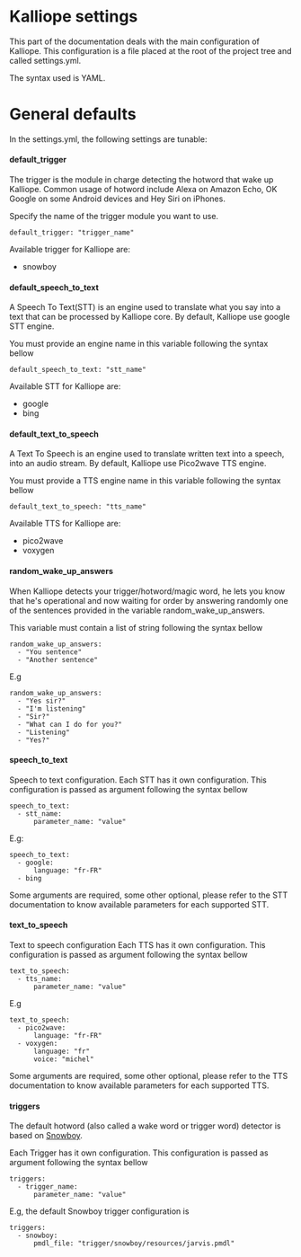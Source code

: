 # Kalliope settings

This part of the documentation deals with the main configuration of Kalliope. 
This configuration is a file placed at the root of the project tree and called settings.yml.

The syntax used is YAML.

# General defaults

In the settings.yml, the following settings are tunable:

#### default_trigger

The trigger is the module in charge detecting the hotword that wake up Kalliope.
Common usage of hotword include Alexa on Amazon Echo, OK Google on some Android devices and Hey Siri on iPhones.

Specify the name of the trigger module you want to use.
```
default_trigger: "trigger_name"
```

Available trigger for Kalliope are:
- snowboy

#### default_speech_to_text

A Speech To Text(STT) is an engine used to translate what you say into a text that can be processed by Kalliope core. 
By default, Kalliope use google STT engine.

You must provide an engine name in this variable following the syntax bellow
```
default_speech_to_text: "stt_name"
```

Available STT for Kalliope are:
- google
- bing

#### default_text_to_speech
A Text To Speech is an engine used to translate written text into a speech, into an audio stream.
By default, Kalliope use Pico2wave TTS engine.

You must provide a TTS engine name in this variable following the syntax bellow
```
default_text_to_speech: "tts_name"
```

Available TTS for Kalliope are:
- pico2wave
- voxygen

#### random_wake_up_answers
When Kalliope detects your trigger/hotword/magic word, he lets you know that he's operational and now waiting for order by answering randomly 
one of the sentences provided in the variable random_wake_up_answers.

This variable must contain a list of string following the syntax bellow
```
random_wake_up_answers:
  - "You sentence"
  - "Another sentence"
```

E.g
```
random_wake_up_answers:
  - "Yes sir?"
  - "I'm listening"
  - "Sir?"
  - "What can I do for you?"
  - "Listening"
  - "Yes?"
```

#### speech_to_text
Speech to text configuration.
Each STT has it own configuration. This configuration is passed as argument following the syntax bellow
```
speech_to_text:
  - stt_name:
      parameter_name: "value"
```      

E.g:
```
speech_to_text:
  - google:
      language: "fr-FR"
  - bing
```

Some arguments are required, some other optional, please refer to the STT documentation to know available parameters for each supported STT.


#### text_to_speech
Text to speech configuration
Each TTS has it own configuration. This configuration is passed as argument following the syntax bellow
```
text_to_speech:
  - tts_name:
      parameter_name: "value"
```

E.g
```
text_to_speech:
  - pico2wave:
      language: "fr-FR"
  - voxygen:
      language: "fr"
      voice: "michel"
```

Some arguments are required, some other optional, please refer to the TTS documentation to know available parameters for each supported TTS.

#### triggers
The default hotword (also called a wake word or trigger word) detector is based on [Snowboy](https://snowboy.kitt.ai/).

Each Trigger has it own configuration. This configuration is passed as argument following the syntax bellow
```
triggers:
  - trigger_name:
      parameter_name: "value"
```

E.g, the default Snowboy trigger configuration is
```
triggers:
  - snowboy:
      pmdl_file: "trigger/snowboy/resources/jarvis.pmdl"
```